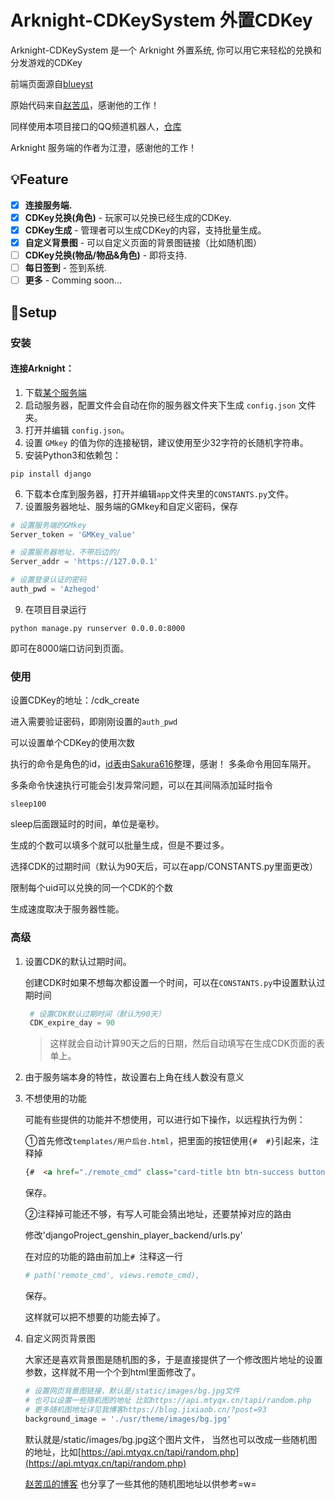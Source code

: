 
# Arknight-CDKeySystem 外置CDKey

Arknight-CDKeySystem 是一个 Arknight 外置系统, 你可以用它来轻松的兑换和分发游戏的CDKey

前端页面源自[blueyst](https://github.com/blueyst/blueyst.github.io)

原始代码来自[赵苦瓜](https://github.com/Zhaokugua/Grasscutter-CDKeySystem)，感谢他的工作！

同样使用本项目接口的QQ频道机器人，[仓库](https://github.com/azheea/ArkNightBot)

Arknight 服务端的作者为江澄，感谢他的工作！
## 💡Feature

- [x] **连接服务端.**
- [x] **CDKey兑换(角色)**  - 玩家可以兑换已经生成的CDKey.
- [x] **CDKey生成**  - 管理者可以生成CDKey的内容，支持批量生成。
- [x] **自定义背景图** - 可以自定义页面的背景图链接（比如随机图）
- [ ] **CDKey兑换(物品/物品&角色)**  - 即将支持.
- [ ] **每日签到**  - 签到系统.
- [ ] **更多**  - Comming soon...

## 🍗Setup
### 安装


#### 连接Arknight：

1. 下载[某个服务端](https://github.com/azheea/ARK-CDKSystem/blob/main/hypergryph-1.9.3.zip)
2. 启动服务器，配置文件会自动在你的服务器文件夹下生成 `config.json` 文件夹。
3. 打开并编辑 `config.json`。
4. 设置 `GMkey` 的值为你的连接秘钥，建议使用至少32字符的长随机字符串。
5. 安装Python3和依赖包：
```shell
pip install django
```
6. 下载本仓库到服务器，打开并编辑`app`文件夹里的`CONSTANTS.py`文件。
7. 设置服务器地址、服务端的GMkey和自定义密码，保存

```python
# 设置服务端的GMkey
Server_token = 'GMKey_value'

# 设置服务器地址，不带后边的/
Server_addr = 'https://127.0.0.1'

# 设置登录认证的密码
auth_pwd = 'Azhegod'
```
9. 在项目目录运行
```shell
python manage.py runserver 0.0.0.0:8000
```
即可在8000端口访问到页面。



### 使用
设置CDKey的地址：/cdk_create

进入需要验证密码，即刚刚设置的`auth_pwd`

可以设置单个CDKey的使用次数

执行的命令是角色的id，[id表](https://github.com/azheea/ARK-CDKSystem/blob/main/%E6%96%B9%E8%88%9F%E7%89%A9%E5%93%81ID.txt)由[Sakura616](https://github.com/Einsam616)整理，感谢！ 多条命令用回车隔开。

多条命令快速执行可能会引发异常问题，可以在其间隔添加延时指令
```shell
sleep100
```
sleep后面跟延时的时间，单位是毫秒。

生成的个数可以填多个就可以批量生成，但是不要过多。

选择CDK的过期时间（默认为90天后，可以在app/CONSTANTS.py里面更改）

限制每个uid可以兑换的同一个CDK的个数

生成速度取决于服务器性能。


### 高级

1. 设置CDK的默认过期时间。

    创建CDK时如果不想每次都设置一个时间，可以在`CONSTANTS.py`中设置默认过期时间
   ```python
    # 设置CDK默认过期时间（默认为90天）
    CDK_expire_day = 90
    ```
    >这样就会自动计算90天之后的日期，然后自动填写在生成CDK页面的表单上。


2. 由于服务端本身的特性，故设置右上角在线人数没有意义

3. 不想使用的功能
   
   可能有些提供的功能并不想使用，可以进行如下操作，以远程执行为例：
   
   ①首先修改`templates/用户后台.html`，把里面的按钮使用` {#  #} `引起来，注释掉
   ```html
   {#  <a href="./remote_cmd" class="card-title btn btn-success button-click category-button checked">远程执行</a> #}
   ```
   保存。
   
   ②注释掉可能还不够，有写人可能会猜出地址，还要禁掉对应的路由
   
   修改'djangoProject_genshin_player_backend/urls.py'
   
   在对应的功能的路由前加上`# `注释这一行
   ```python
   # path('remote_cmd', views.remote_cmd),
   ```
   保存。
   
   这样就可以把不想要的功能去掉了。


4. 自定义网页背景图
   
   大家还是喜欢背景图是随机图的多，于是直接提供了一个修改图片地址的设置参数，这样就不用一个个到html里面修改了。
   ```python
   # 设置网页背景图链接，默认是/static/images/bg.jpg文件
   # 也可以设置一些随机图的地址 比如https://api.mtyqx.cn/tapi/random.php
   # 更多随机图地址详见我博客https://blog.jixiaob.cn/?post=93
   background_image = './usr/theme/images/bg.jpg'
   ```
   默认就是/static/images/bg.jpg这个图片文件，
   当然也可以改成一些随机图的地址，比如[https://api.mtyqx.cn/tapi/random.php](https://api.mtyqx.cn/tapi/random.php)
   
   [赵苦瓜的博客](https://blog.jixiaob.cn/?post=93) 也分享了一些其他的随机图地址以供参考=w=
